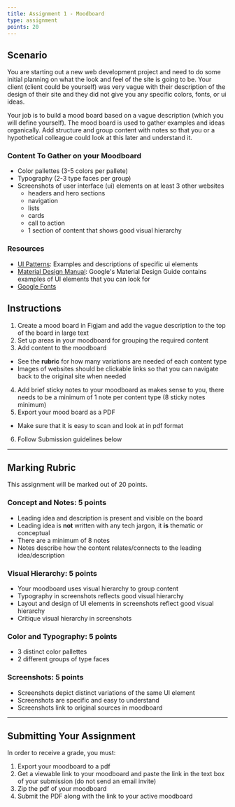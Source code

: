 ```yaml
---
title: Assignment 1 - Moodboard 
type: assignment
points: 20
---
```


## Scenario

You are starting out a new web development project and need to do some initial planning on what the look and feel of the site is going to be. Your client (client could be yourself) was very vague with their description of the design of their site and they did not give you any specific colors, fonts, or ui ideas. 

Your job is to build a mood board based on a vague description (which you will define yourself). The mood board is used to gather examples and ideas organically. Add structure and group content with notes so that you or a hypothetical colleague could look at this later and understand it.

### Content To Gather on your Moodboard
- Color pallettes (3-5 colors per pallete)
- Typography (2-3 type faces per group)
- Screenshots of user interface (ui) elements on at least 3 other websites
  - headers and hero sections
  - navigation
  - lists
  - cards
  - call to action
  - 1 section of content that shows good visual hierarchy

### Resources
- [UI Patterns](https://ui-patterns.com/): Examples and descriptions of specific ui elements
- [Material Design Manual](https://material.io/): Google's Material Design Guide contains examples of UI elements that you can look for
- [Google Fonts](https://fonts.google.com/)
## Instructions
1. Create a mood board in Figjam and add the vague description to the top of the board in large text
2. Set up areas in your moodboard for grouping the required content
3. Add content to the moodboard
  - See the **rubric** for how many variations are needed of each content type
  - Images of websites should be clickable links so that you can navigate back to the original site when needed
4. Add brief sticky notes to your moodboard as makes sense to you, there needs to be a minimum of 1 note per content type (8 sticky notes minimum)
5. Export your mood board as a PDF
  - Make sure that it is easy to scan and look at in pdf format
6. Follow Submission guidelines below

---

## Marking Rubric
This assignment will be marked out of 20 points.

### Concept and Notes: 5 points
- Leading idea and description is present and visible on the board
- Leading idea is **not** written with any tech jargon, it **is** thematic or conceptual
- There are a minimum of 8 notes 
- Notes describe how the content relates/connects to the leading idea/description

### Visual Hierarchy: 5 points 
- Your moodboard uses visual hierarchy to group content
- Typography in screenshots reflects good visual hierarchy
- Layout and design of UI elements in screenshots reflect good visual hierarchy
- Critique visual hierarchy in screenshots
### Color and Typography: 5 points
- 3 distinct color pallettes
- 2 different groups of type faces
### Screenshots: 5 points
- Screenshots depict distinct variations of the same UI element
- Screenshots are specific and easy to understand
- Screenshots link to original sources in moodboard
---

## Submitting Your Assignment
In order to receive a grade, you must:

1. Export your moodboard to a pdf
2. Get a viewable link to your moodboard and paste the link in the text box of your submission (do not send an email invite)
3. Zip the pdf of your moodboard
4. Submit the PDF along with the link to your active moodboard
